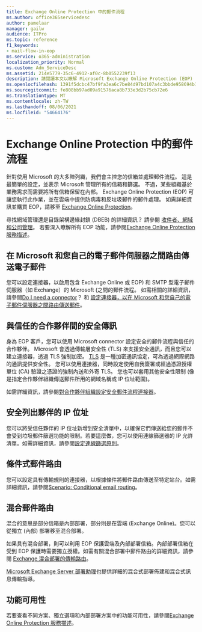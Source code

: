 ```yaml
---
title: Exchange Online Protection 中的郵件流程
ms.author: office365servicedesc
author: pamelaar
manager: gailw
audience: ITPro
ms.topic: reference
f1_keywords:
- mail-flow-in-eop
ms.service: o365-administration
localization_priority: Normal
ms.custom: Adm_ServiceDesc
ms.assetid: 214e5779-35c6-4912-af0c-8b0552239f13
description: 請閱讀本文以瞭解 Microsoft Exchange Online Protection (EOP) 中的郵件流程。
ms.openlocfilehash: 1391f5dcbc47bf9fa3ea6c7be84d97bd107a4c3bbde958694b182d2f32ee523e
ms.sourcegitcommit: fe808bb97ad09a91576aca8b733e3d2b75cb72e6
ms.translationtype: MT
ms.contentlocale: zh-TW
ms.lasthandoff: 08/06/2021
ms.locfileid: "54664176"
---
```

# <a name="mail-flow-in-exchange-online-protection"></a>Exchange Online Protection 中的郵件流程

針對使用 Microsoft 的大多陣列織，我們會主控您的信箱並處理郵件流程。 這是最簡單的設定，並表示 Microsoft 管理所有的信箱和篩選。 不過，某些組織基於業務需求而需要將所有信箱保留在內部。 Exchange Online Protection (EOP) 可讓您執行此作業，並在雲端中提供防病毒和反垃圾郵件的郵件處理。 如需詳細資訊並購買 EOP，請移至 [Exchange Online Protection](https://products.office.com/exchange/exchange-email-security-spam-protection)。
  
尋找網域管理還是目錄架構邊緣封鎖 (DBEB) 的詳細資訊？ 請參閱 [收件者、網域和公司管理](recipient-domain-and-company-management.md)。 若要深入瞭解所有 EOP 功能，請參閱[Exchange Online Protection 服務描述](exchange-online-protection-service-description.md)。
  
## <a name="routing-email-between-microsoft-and-your-own-email-servers"></a>在 Microsoft 和您自己的電子郵件伺服器之間路由傳送電子郵件

您可以設定連接器，以啟用包含 Exchange Online 或 EOP) 和 SMTP 型電子郵件伺服器（如 Exchange）的 Microsoft (之間的郵件流程。 如需相關的詳細資訊，請參閱[Do I need a connector](/exchange/mail-flow-best-practices/use-connectors-to-configure-mail-flow/do-i-need-to-create-a-connector)？ 和 [設定連接器，以在 Microsoft 和您自己的電子郵件伺服器之間路由傳送郵件](/exchange/mail-flow-best-practices/use-connectors-to-configure-mail-flow/set-up-connectors-to-route-mail)。
  
## <a name="secure-messaging-with-a-trusted-partner"></a>與信任的合作夥伴間的安全傳訊

身為 EOP 客戶，您可以使用 Microsoft connector 設定安全的郵件流程與信任的合作夥伴。 Microsoft 會透過傳輸層安全性 (TLS) 來支援安全通訊，而且您可以建立連接器，透過 TLS 強制加密。 [TLS](/microsoft-365/compliance/exchange-online-uses-tls-to-secure-email-connections) 是一種加密通訊協定，可為透過網際網路的通訊提供安全性。 您可以使用連接器，同時設定使用自我簽署或經過憑證授權單位 (CA) 驗證之憑證的強制內送和外寄 TLS。 您也可以套用其他安全性限制 (像是指定合作夥伴組織傳送郵件所用的網域名稱或 IP 位址範圍)。 
  
如需詳細資訊，請參閱[對合作夥伴組織設定安全郵件流程連接器](/exchange/mail-flow-best-practices/use-connectors-to-configure-mail-flow/set-up-connectors-for-secure-mail-flow-with-a-partner)。
  
## <a name="safe-listing-a-partners-ip-address"></a>安全列出夥伴的 IP 位址

您可以將受信任夥伴的 IP 位址新增到安全清單中，以確保它們傳送給您的郵件不會受到垃圾郵件篩選功能的限制。若要這麼做，您可以使用連線篩選器的 IP 允許清單。如需詳細資訊，請參閱[設定連線篩選原則](/microsoft-365/security/office-365-security/configure-the-connection-filter-policy)。
  
## <a name="conditional-mail-routing"></a>條件式郵件路由

您可以設定具有傳輸規則的連接器，以根據條件將郵件路由傳送至特定站台。如需詳細資訊，請參閱[Scenario: Conditional email routing](/exchange/mail-flow-best-practices/use-connectors-to-configure-mail-flow/conditional-mail-routing)。
  
## <a name="hybrid-mail-routing"></a>混合郵件路由

混合的意思是部分信箱是內部部署，部分則是在雲端 (Exchange Online)。您可以從獨立 (內部) 部署移至混合部署。
  
如果具有混合部署，則可以利用 EOP 保護雲端及內部部署信箱。內部部署信箱在受到 EOP 保護時需要獨立授權。如需有關混合部署中郵件路由的詳細資訊，請參閱 [Exchange 混合部署的傳輸路由](/exchange/transport-routing)。
  
[Microsoft Exchange Server 部署助理](/exchange/exchange-deployment-assistant)也提供詳細的混合式部署佈建和混合式訊息傳輸指導。 
  
## <a name="feature-availability"></a>功能可用性

若要查看不同方案、獨立選項和內部部署方案中的功能可用性，請參閱[Exchange Online Protection 服務描述](exchange-online-protection-service-description.md)。